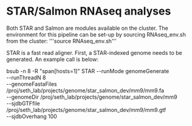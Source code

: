 # STAR/Salmon RNAseq analyses 

Both STAR and Salmon are modules available on the cluster.  The environment for this pipeline can be set-up by sourcing RNAseq_env.sh from the cluster: '''source RNAseq_env.sh'''

STAR is a fast read aligner.  First, a STAR-indexed genome needs to be generated.  An example call is below:

bsub -n 8 -R "span[hosts=1]" STAR --runMode genomeGenerate \
--runThreadN 8 \
--genomeFastaFiles /proj/seth_lab/projects/genome/star_salmon_dev/mm9/mm9.fa \
--genomeDir /proj/seth_lab/projects/genome/star_salmon_dev/mm9 \
--sjdbGTFfile /proj/seth_lab/projects/genome/star_salmon_dev/mm9/mm9.gtf \
--sjdbOverhang 100


